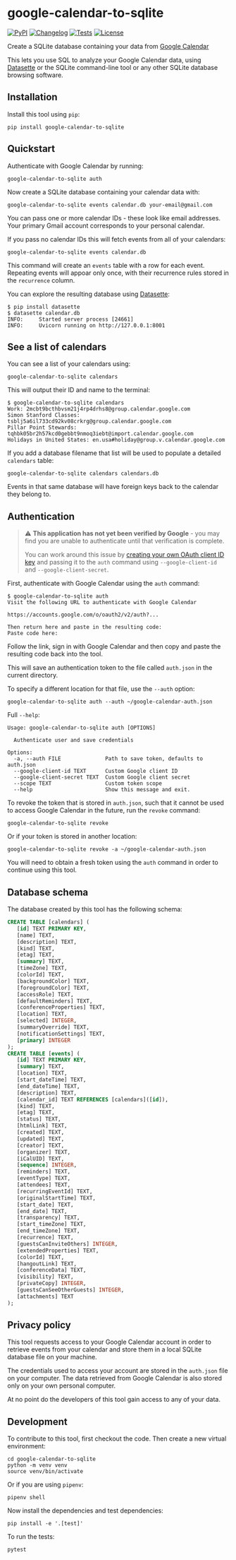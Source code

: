 # google-calendar-to-sqlite

[![PyPI](https://img.shields.io/pypi/v/google-calendar-to-sqlite.svg)](https://pypi.org/project/google-calendar-to-sqlite/)
[![Changelog](https://img.shields.io/github/v/release/simonw/google-calendar-to-sqlite?include_prereleases&label=changelog)](https://github.com/simonw/google-calendar-to-sqlite/releases)
[![Tests](https://github.com/simonw/google-calendar-to-sqlite/workflows/Test/badge.svg)](https://github.com/simonw/google-calendar-to-sqlite/actions?query=workflow%3ATest)
[![License](https://img.shields.io/badge/license-Apache%202.0-blue.svg)](https://github.com/simonw/google-calendar-to-sqlite/blob/master/LICENSE)

Create a SQLite database containing your data from [Google Calendar](https://www.google.com/calendar)

This lets you use SQL to analyze your Google Calendar data, using [Datasette](https://datasette.io/) or the SQLite command-line tool or any other SQLite database browsing software.

## Installation

Install this tool using `pip`:

    pip install google-calendar-to-sqlite

## Quickstart

Authenticate with Google Calendar by running:

    google-calendar-to-sqlite auth

Now create a SQLite database containing your calendar data with:

    google-calendar-to-sqlite events calendar.db your-email@gmail.com

You can pass one or more calendar IDs - these look like email addresses. Your primary Gmail account corresponds to your personal calendar.

If you pass no calendar IDs this will fetch events from all of your calendars:

    google-calendar-to-sqlite events calendar.db

This command will create an `events` table with a row for each event. Repeating events will appoar only once, with their recurrence rules stored in the `recurrence` column.

You can explore the resulting database using [Datasette](https://datasette.io/):

    $ pip install datasette
    $ datasette calendar.db
    INFO:     Started server process [24661]
    INFO:     Uvicorn running on http://127.0.0.1:8001

## See a list of calendars

You can see a list of your calendars using:

    google-calendar-to-sqlite calendars

This will output their ID and name to the terminal:

    $ google-calendar-to-sqlite calendars             
    Work: 2mcbt9bcthbvsm21j4rp4drhs8@group.calendar.google.com
    Simon Stanford Classes: tsblj5a6il733cd92kv08crkrg@group.calendar.google.com
    Pillar Point Stewards: tqhbk05br2h57kcd0gebbt9nmoq3iebt@import.calendar.google.com
    Holidays in United States: en.usa#holiday@group.v.calendar.google.com

If you add a database filename that list will be used to populate a detailed `calendars` table:

    google-calendar-to-sqlite calendars calendars.db

Events in that same database will have foreign keys back to the calendar they belong to.

## Authentication

> :warning: **This application has not yet been verified by Google** - you may find you are unable to authenticate until that verification is complete.
>
> You can work around this issue by [creating your own OAuth client ID key](https://til.simonwillison.net/googlecloud/google-oauth-cli-application) and passing it to the `auth` command using `--google-client-id` and `--google-client-secret`.

First, authenticate with Google Calendar using the `auth` command:

    $ google-calendar-to-sqlite auth
    Visit the following URL to authenticate with Google Calendar

    https://accounts.google.com/o/oauth2/v2/auth?...

    Then return here and paste in the resulting code:
    Paste code here: 

Follow the link, sign in with Google Calendar and then copy and paste the resulting code back into the tool.

This will save an authentication token to the file called `auth.json` in the current directory.

To specify a different location for that file, use the `--auth` option:

    google-calendar-to-sqlite auth --auth ~/google-calendar-auth.json

Full `--help`:

<!-- [[[cog
import cog
from google_calendar_to_sqlite import cli
from click.testing import CliRunner
runner = CliRunner()
result = runner.invoke(cli.cli, ["auth", "--help"])
help = result.output.replace("Usage: cli", "Usage: google-calendar-to-sqlite")
cog.out(
    "```\n{}\n```\n".format(help)
)
]]] -->
```
Usage: google-calendar-to-sqlite auth [OPTIONS]

  Authenticate user and save credentials

Options:
  -a, --auth FILE              Path to save token, defaults to auth.json
  --google-client-id TEXT      Custom Google client ID
  --google-client-secret TEXT  Custom Google client secret
  --scope TEXT                 Custom token scope
  --help                       Show this message and exit.

```
<!-- [[[end]]] -->

To revoke the token that is stored in `auth.json`, such that it cannot be used to access Google Calendar in the future, run the `revoke` command:

    google-calendar-to-sqlite revoke

Or if your token is stored in another location:

    google-calendar-to-sqlite revoke -a ~/google-calendar-auth.json

You will need to obtain a fresh token using the `auth` command in order to continue using this tool.


## Database schema

The database created by this tool has the following schema:

```sql
CREATE TABLE [calendars] (
   [id] TEXT PRIMARY KEY,
   [name] TEXT,
   [description] TEXT,
   [kind] TEXT,
   [etag] TEXT,
   [summary] TEXT,
   [timeZone] TEXT,
   [colorId] TEXT,
   [backgroundColor] TEXT,
   [foregroundColor] TEXT,
   [accessRole] TEXT,
   [defaultReminders] TEXT,
   [conferenceProperties] TEXT,
   [location] TEXT,
   [selected] INTEGER,
   [summaryOverride] TEXT,
   [notificationSettings] TEXT,
   [primary] INTEGER
);
CREATE TABLE [events] (
   [id] TEXT PRIMARY KEY,
   [summary] TEXT,
   [location] TEXT,
   [start_dateTime] TEXT,
   [end_dateTime] TEXT,
   [description] TEXT,
   [calendar_id] TEXT REFERENCES [calendars]([id]),
   [kind] TEXT,
   [etag] TEXT,
   [status] TEXT,
   [htmlLink] TEXT,
   [created] TEXT,
   [updated] TEXT,
   [creator] TEXT,
   [organizer] TEXT,
   [iCalUID] TEXT,
   [sequence] INTEGER,
   [reminders] TEXT,
   [eventType] TEXT,
   [attendees] TEXT,
   [recurringEventId] TEXT,
   [originalStartTime] TEXT,
   [start_date] TEXT,
   [end_date] TEXT,
   [transparency] TEXT,
   [start_timeZone] TEXT,
   [end_timeZone] TEXT,
   [recurrence] TEXT,
   [guestsCanInviteOthers] INTEGER,
   [extendedProperties] TEXT,
   [colorId] TEXT,
   [hangoutLink] TEXT,
   [conferenceData] TEXT,
   [visibility] TEXT,
   [privateCopy] INTEGER,
   [guestsCanSeeOtherGuests] INTEGER,
   [attachments] TEXT
);
```

## Privacy policy

This tool requests access to your Google Calendar account in order to retrieve events from your calendar and store them in a local SQLite database file on your machine.

The credentials used to access your account are stored in the `auth.json` file on your computer. The data retrieved from Google Calendar is also stored only on your own personal computer.

At no point do the developers of this tool gain access to any of your data.

## Development

To contribute to this tool, first checkout the code. Then create a new virtual environment:

    cd google-calendar-to-sqlite
    python -m venv venv
    source venv/bin/activate

Or if you are using `pipenv`:

    pipenv shell

Now install the dependencies and test dependencies:

    pip install -e '.[test]'

To run the tests:

    pytest
